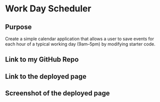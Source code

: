 # Work Day Scheduler

## Purpose 

Create a simple calendar application that allows a user to save events for each hour of a typical working day (9am&ndash;5pm) by modifying starter code. 


## Link to my GitHub Repo



## Link to the deployed page


## Screenshot of the deployed page